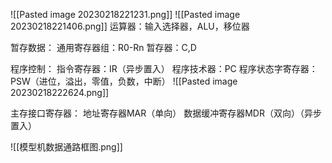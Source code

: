 
![[Pasted image 20230218221231.png]]
![[Pasted image 20230218221406.png]]
运算器：输入选择器，ALU，移位器

暂存数据：
通用寄存器组：R0-Rn
暂存器：C,D

程序控制：
指令寄存器：IR（异步置入）
程序技术器：PC
程序状态字寄存器：PSW（进位，溢出，零值，负数，中断）
![[Pasted image 20230218222624.png]]

主存接口寄存器：
地址寄存器MAR（单向）
数据缓冲寄存器MDR（双向）（异步置入）


![[模型机数据通路框图.png]]
